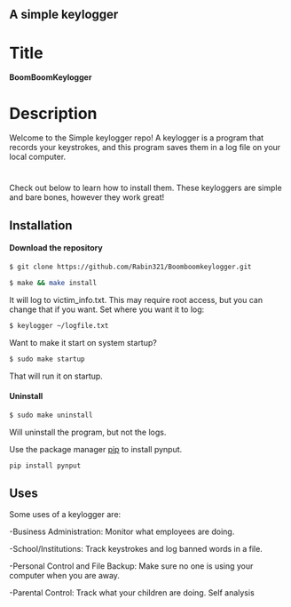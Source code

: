   ## A simple keylogger
  # Title

**BoomBoomKeylogger**

# Description

Welcome to the Simple keylogger repo! A keylogger is a program that records your keystrokes, and this program saves them in a log file on your local computer.
#
Check out below to learn how to install them. These keyloggers are simple and bare bones, however they work great!

## Installation

#### Download the repository

```bash
$ git clone https://github.com/Rabin321/Boomboomkeylogger.git
```
```bash
$ make && make install
```

It will log to victim_info.txt. This may require root access, but you can change that if you want. Set where you want it to log:

```bash
$ keylogger ~/logfile.txt
```




Want to make it start on system startup?
```bash
$ sudo make startup
```



That will run it on startup.

#### Uninstall
```bash
$ sudo make uninstall
```


Will uninstall the program, but not the logs.


Use the package manager [pip](https://pip.pypa.io/en/stable/) to install pynput.

```bash
pip install pynput
```

## Uses
Some uses of a keylogger are:

-Business Administration: Monitor what employees are doing.

-School/Institutions: Track keystrokes and log banned words in a file.

-Personal Control and File Backup: Make sure no one is using your computer 
 when you are away.

-Parental Control: Track what your children are doing.
Self analysis
